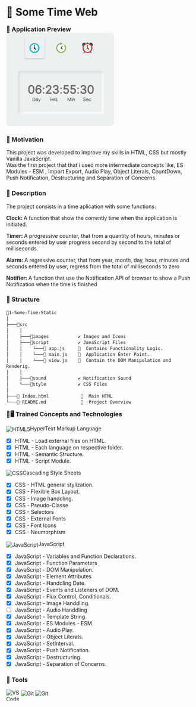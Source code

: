 <h1 align = "justify">🚦 Some Time Web</h1>

<div style="margin: 10px 0 2px 0" class="preview-container">
  <h3 style="margin: 0px">🥈 Application Preview</h3>
  <img style="height:250px; border-radius: 10px;" src="https://github.com/ErickBraganca/javascript-training-projects/blob/0768b38de6ac90cb78ed5236375f0361322b9d5b/2-Intermediate-Level/1-Some-Time-Static/src/images/img_preview.png"></img>
</div>

<div style="margin: 10px 0 2px 0" class="description-container">
  <h3>📜 Motivation</h3>
  <span style="margin-botton: 5px">
  This project was developed to improve my skills in HTML, CSS but mostly Vanilla JavaScript.
  <br>
  Was the first project that that i used more intermediate concepts like, ES Modules - ESM , Import Export, Audio Play,  Object Literals, CountDown, Push Notification, Destructuring and Separation of Concerns.
  </span>
</div>

<div style="margin: 10px 0 2px 0" class="description-container">
  <h3>🎯 Description</h3>
  <span>
    The project consists in a time aplication with some functions:
    <p><strong>Clock: </strong>A function that show the corrently time when the application is initiated.</p>
    <p><strong>Timer: </strong>A progressive counter, that from a quantity of hours, minutes or seconds entered
    by user progress second by second to the total of milliseconds.</p>
    <p><strong>Alarm: </strong>A regressive counter, that from year, month, day, hour, minutes and seconds
    entered by user, regress from the total of milliseconds to zero</p>
    <p><strong>Notifier: </strong>A function that use the Notification API of browser to show
    a Push Notification when the time is finished</p>               
  </span>
</div>

<h3>🔩 Structure</h3>

  ```
📂1-Some-Time-Static
│
├───📁src 
│    │              
│    ├───📁images           ✔️ Images and Icons                                  
│    ├───📁script           ✔️ JavaScript Files 
│    │    └───📄 app.js     🔸  Contains Functionality Logic. 
│    │    └───📄 main.js    🔸  Application Enter Point.   
│    │    └───📄 view.js    🔸  Contain the DOM Manipulation and Renderig.    
│    │          
│    ├───📁sound            ✔️ Notification Sound  
│    └───📁style            ✔️ CSS Files  
│
├───📄 Index.html            🔸  Main HTML
└───📄 README.md             🔸  Project Overview
```
<div class="tech-container">
<h3 style="margin: 10px 0 10px 0;">📗🖥 Trained Concepts and Technologies</h3>

<img align="center" alt="HTML5" height="30" width="40" src="https://cdn.jsdelivr.net/gh/devicons/devicon/icons/html5/html5-original.svg"/>HyperText Markup Language
   - [x] HTML - Load external files on HTML.
   - [x] HTML - Each language on respective folder.
   - [x] HTML - Semantic Structure.
   - [x] HTML - Script Module.

<img align="center" alt="CSS" height="30" width="40" src="https://cdn.jsdelivr.net/gh/devicons/devicon/icons/css3/css3-original.svg" />Cascading Style Sheets
   - [x] CSS - HTML general stylization.
   - [x] CSS - Flexible Box Layout.
   - [x] CSS - Image handdling.
   - [x] CSS - Pseudo-Classe
   - [x] CSS - Selectors 
   - [x] CSS - External Fonts
   - [x] CSS - Font Icons 
   - [x] CSS - Neumorphism

  <img align="center" alt="JavaScript" height="30" width="40" src="https://cdn.jsdelivr.net/gh/devicons/devicon/icons/javascript/javascript-original.svg" />JavaScript
   - [x] JavaScript - Variables and Function Declarations. 
   - [x] JavaScript - Function Parameters
   - [x] JavaScript - DOM Manipulation.
   - [x] JavaScript - Element Attributes  
   - [x] JavaScript - Handdling Date.
   - [x] JavaScript - Events and Listeners of DOM.
   - [x] JavaScript - Flux Control, Conditionals.
   - [x] JavaScript - Image Handdling. 
   - [ ] JavaScript - Audio Handdling
   - [x] JavaScript - Template String.
   - [x] JavaScript - ES Modules - ESM.
   - [x] JavaScript - Audio Play.
   - [x] JavaScript - Object Literals.
   - [x] JavaScript - SetInterval.
   - [x] JavaScript - Push Notification.
   - [x] JavaScript - Destructuring.
   - [x] JavaScript - Separation of Concerns.
</div>

<div style="margin: 10px 0 10px 0;">
  <h3>🔨 Tools</h3>
  <img align="left" alt="VSCode" height="30" width="40" src="https://cdn.jsdelivr.net/gh/devicons/devicon/icons/vscode/vscode-original.svg" />
  <img align="center" alt="Git" height="30" width="40" src="https://cdn.jsdelivr.net/gh/devicons/devicon/icons/git/git-original.svg" />
    <img align="center" alt="Git" height="30" width="40" src="https://cdn.jsdelivr.net/gh/devicons/devicon/icons/github/github-original.svg" />
</div><br>



 
